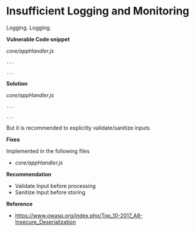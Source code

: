 # Insufficient Logging and Monitoring

Logging. Logging.

**Vulnerable Code snippet**

*core/appHandler.js*
```         
...

...
```
**Solution**


*core/appHandler.js*
```
...

...
```

But it is recommended to explicitly validate/sanitize inputs

**Fixes**

Implemented in the following files

- *core/appHandler.js*

**Recommendation**

- Validate Input before processing
- Sanitize Input before storing

**Reference**

- <https://www.owasp.org/index.php/Top_10-2017_A8-Insecure_Deserialization>